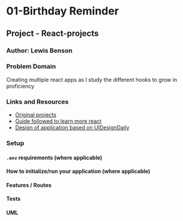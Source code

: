<!-- @format -->

# 01-Birthday Reminder

## Project - React-projects

### Author: Lewis Benson

### Problem Domain

Creating multiple react apps as I study the different hooks to grow in proficiency 

### Links and Resources

- [Original projects](https://react-projects.netlify.app/)
- [Guide followed to learn more react](https://www.youtube.com/watch?v=a_7Z7C_JCyo&ab_channel=freeCodeCamp.org)
- [Design of application based on UIDesignDaily](https://uidesigndaily.com/posts/sketch-birthdays-list-card-widget-day-1042)

### Setup

#### `.env` requirements (where applicable)

#### How to initialize/run your application (where applicable)

#### Features / Routes

#### Tests

#### UML
